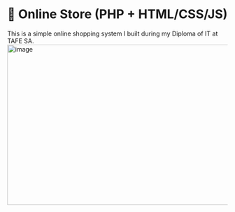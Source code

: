 
# 🛒 Online Store (PHP + HTML/CSS/JS)

This is a simple online shopping system I built during my Diploma of IT at TAFE SA.
<img width="1328" height="368" alt="image" src="https://github.com/user-attachments/assets/971e55cd-72be-41c1-89d6-0062ffa2a9e4" />
